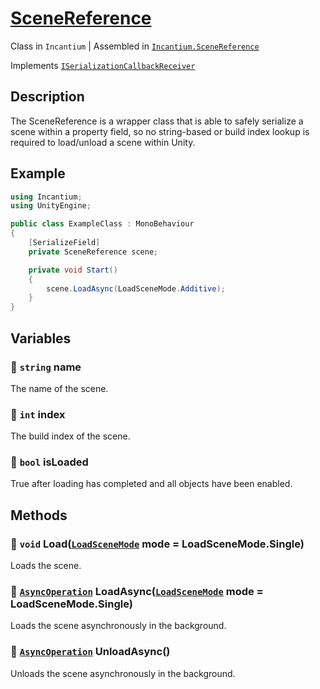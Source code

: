 ﻿# [SceneReference](../Runtime/SceneReference.cs)

Class in `Incantium` | Assembled in [`Incantium.SceneReference`](../README.md)

Implements 
[`ISerializationCallbackReceiver`](https://docs.unity3d.com/6000.0/Documentation/ScriptReference/ISerializationCallbackReceiver.html)

## Description

The SceneReference is a wrapper class that is able to safely serialize a scene within a property field, so no 
string-based or build index lookup is required to load/unload a scene within Unity.

## Example

```csharp
using Incantium;
using UnityEngine;

public class ExampleClass : MonoBehaviour
{
    [SerializeField]
    private SceneReference scene;

    private void Start()
    {
        scene.LoadAsync(LoadSceneMode.Additive);
    }
}
```

## Variables

### :green_book: `string` name

The name of the scene.

### :green_book: `int` index

The build index of the scene.

### :green_book: `bool` isLoaded

True after loading has completed and all objects have been enabled.

## Methods

### :green_book: `void` Load([`LoadSceneMode`](https://docs.unity3d.com/6000.0/Documentation/ScriptReference/SceneManagement.LoadSceneMode.html) mode = LoadSceneMode.Single)

Loads the scene.

### :green_book: [`AsyncOperation`](https://docs.unity3d.com/6000.0/Documentation/ScriptReference/AsyncOperation.html) LoadAsync([`LoadSceneMode`](https://docs.unity3d.com/6000.0/Documentation/ScriptReference/SceneManagement.LoadSceneMode.html) mode = LoadSceneMode.Single)

Loads the scene asynchronously in the background.

### :green_book: [`AsyncOperation`](https://docs.unity3d.com/6000.0/Documentation/ScriptReference/AsyncOperation.html) UnloadAsync()

Unloads the scene asynchronously in the background.

